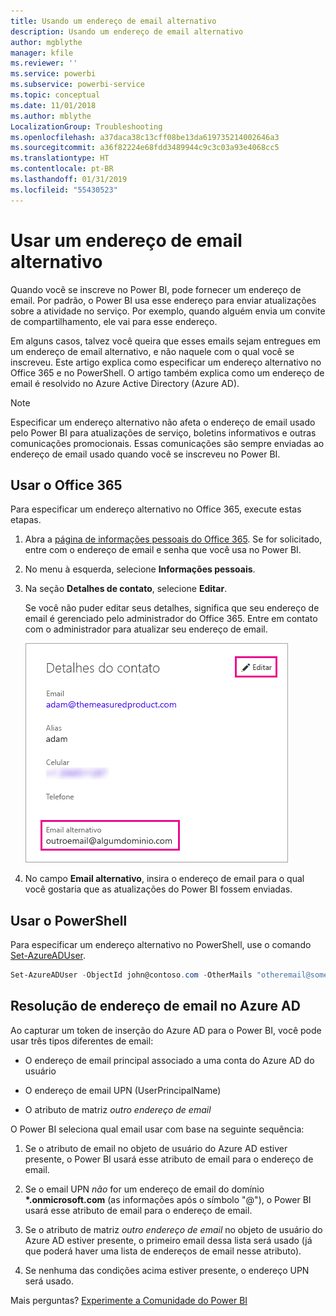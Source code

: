 ```yaml
---
title: Usando um endereço de email alternativo
description: Usando um endereço de email alternativo
author: mgblythe
manager: kfile
ms.reviewer: ''
ms.service: powerbi
ms.subservice: powerbi-service
ms.topic: conceptual
ms.date: 11/01/2018
ms.author: mblythe
LocalizationGroup: Troubleshooting
ms.openlocfilehash: a37daca38c13cff08be13da619735214002646a3
ms.sourcegitcommit: a36f82224e68fdd3489944c9c3c03a93e4068cc5
ms.translationtype: HT
ms.contentlocale: pt-BR
ms.lasthandoff: 01/31/2019
ms.locfileid: "55430523"
---
```

# <a name="using-an-alternate-email-address"></a>Usar um endereço de email alternativo

Quando você se inscreve no Power BI, pode fornecer um endereço de email. Por padrão, o Power BI usa esse endereço para enviar atualizações sobre a atividade no serviço. Por exemplo, quando alguém envia um convite de compartilhamento, ele vai para esse endereço.

Em alguns casos, talvez você queira que esses emails sejam entregues em um endereço de email alternativo, e não naquele com o qual você se inscreveu. Este artigo explica como especificar um endereço alternativo no Office 365 e no PowerShell. O artigo também explica como um endereço de email é resolvido no Azure Active Directory (Azure AD).

> [!NOTE]
> Especificar um endereço alternativo não afeta o endereço de email usado pelo Power BI para atualizações de serviço, boletins informativos e outras comunicações promocionais.  Essas comunicações são sempre enviadas ao endereço de email usado quando você se inscreveu no Power BI.

## <a name="use-office-365"></a>Usar o Office 365

Para especificar um endereço alternativo no Office 365, execute estas etapas.

1. Abra a [página de informações pessoais do Office 365](https://portal.office.com/account/#personalinfo). Se for solicitado, entre com o endereço de email e senha que você usa no Power BI.

1. No menu à esquerda, selecione **Informações pessoais**.

1. Na seção **Detalhes de contato**, selecione **Editar**.

    Se você não puder editar seus detalhes, significa que seu endereço de email é gerenciado pelo administrador do Office 365. Entre em contato com o administrador para atualizar seu endereço de email.

    ![Detalhes de contato](media/service-admin-alternate-email-address-for-power-bi/contact-details.png)

1. No campo **Email alternativo**, insira o endereço de email para o qual você gostaria que as atualizações do Power BI fossem enviadas.

## <a name="use-powershell"></a>Usar o PowerShell

Para especificar um endereço alternativo no PowerShell, use o comando [Set-AzureADUser](/powershell/module/azuread/set-azureaduser/).

```powershell
Set-AzureADUser -ObjectId john@contoso.com -OtherMails "otheremail@somedomain.com"
```

## <a name="email-address-resolution-in-azure-ad"></a>Resolução de endereço de email no Azure AD

Ao capturar um token de inserção do Azure AD para o Power BI, você pode usar três tipos diferentes de email:

* O endereço de email principal associado a uma conta do Azure AD do usuário

* O endereço de email UPN (UserPrincipalName)

* O atributo de matriz *outro endereço de email*

O Power BI seleciona qual email usar com base na seguinte sequência:

1. Se o atributo de email no objeto de usuário do Azure AD estiver presente, o Power BI usará esse atributo de email para o endereço de email.

1. Se o email UPN *não* for um endereço de email do domínio **\*.onmicrosoft.com** (as informações após o símbolo "\@"), o Power BI usará esse atributo de email para o endereço de email.

1. Se o atributo de matriz *outro endereço de email* no objeto de usuário do Azure AD estiver presente, o primeiro email dessa lista será usado (já que poderá haver uma lista de endereços de email nesse atributo).

1. Se nenhuma das condições acima estiver presente, o endereço UPN será usado.

Mais perguntas? [Experimente a Comunidade do Power BI](http://community.powerbi.com/)


